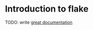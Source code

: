 # Introduction to flake

TODO: write [great documentation](http://jacobian.org/writing/what-to-write/)
